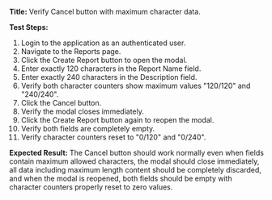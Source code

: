 **Title:** Verify Cancel button with maximum character data.

**Test Steps:**
1. Login to the application as an authenticated user.
2. Navigate to the Reports page.
3. Click the Create Report button to open the modal.
4. Enter exactly 120 characters in the Report Name field.
5. Enter exactly 240 characters in the Description field.
6. Verify both character counters show maximum values "120/120" and "240/240".
7. Click the Cancel button.
8. Verify the modal closes immediately.
9. Click the Create Report button again to reopen the modal.
10. Verify both fields are completely empty.
11. Verify character counters reset to "0/120" and "0/240".

**Expected Result:**
The Cancel button should work normally even when fields contain maximum allowed characters, the modal should close immediately, all data including maximum length content should be completely discarded, and when the modal is reopened, both fields should be empty with character counters properly reset to zero values.